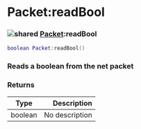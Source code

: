# Packet:readBool

### ![shared](../../home/packet/.gitbook/assets/shared.png) [Packet](../../home/packet/home/Packet/):readBool

```lua
boolean Packet:readBool()
```

### Reads a boolean from the net packet

### Returns

| Type    |    Description |
| ------- | -------------: |
| boolean | No description |
